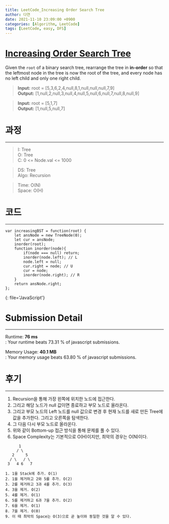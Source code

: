 ```yaml
---
title: LeetCode_Increasing Order Search Tree
author: 다연
date: 2021-11-10 23:09:00 +0900
categories: [Algorithm, LeetCode]
tags: [LeetCode, easy, DFS]
---
```

# [Increasing Order Search Tree](https://leetcode.com/problems/increasing-order-search-tree/)
Given the `root` of a binary search tree, rearrange the tree in **in-order** so that the leftmost node in the tree is now the root of the tree, and every node has no left child and only one right child.
> **Input:** root = [5,3,6,2,4,null,8,1,null,null,null,7,9]  
**Output:** [1,null,2,null,3,null,4,null,5,null,6,null,7,null,8,null,9]

> **Input:** root = [5,1,7]  
**Output:** [1,null,5,null,7]  
# 과정
---
> I: Tree  
O: Tree  
C: 0 <= Node.val <= 1000  

> DS: Tree  
Algo: Recursion  

> Time: O(N)  
Space: O(H)  

# 코드
---
``` console
var increasingBST = function(root) {
	let ansNode = new TreeNode(0);
    let cur = ansNode;
    inorder(root);
    function inorder(node){
        if(node === null) return;
        inorder(node.left); // L
        node.left = null; 
        cur.right = node; // U 
        cur = node;
        inorder(node.right); // R
    }
    return ansNode.right;
};
```
{: file='JavaScript'}
# Submission Detail
---
Runtime:  **76 ms**  
: Your runtime beats 73.31 % of javascript submissions.  
  
Memory Usage:  **40.1 MB**  
: Your memory usage beats 63.80 % of javascript submissions.  

# 후기
---
1. Recursion을 통해 가장 왼쪽에 위치한 노드에 접근한다.
2. 그리고 해당 노드가 null 값이면 종료하고 부모 노드로 올라온다.
3. 그리고 부모 노드의 Left 노드를 null 값으로 변경 후 현재 노드를  새로 만든 Tree에 값을 추가한다. 그리고 오른쪽을 탐색한다.
4. 그 다음 다시 부모 노드로 올라온다. 
5. 위와 같이 Bottom-up 접근 방식을 통해 문제를 풀 수 있다.
6. Space Complexity는 기본적으로 O(H)이지만, 최악의 경우는 O(N)이다.
```
      1
     / \
   2     5
  / \   / \
 3   4 6   7
```
	1. 1을 Stack에 추가. O(1)
	2. 1을 제거하고 2와 5를 추가. O(2)
	3. 2를 제거하고 3과 4를 추가. O(3)
	4. 3을 제거. O(2)
	5. 4를 제거. O(1)
	6. 5를 제거하고 6과 7을 추가. O(2)
	7. 6을 제거. O(1)
	8. 7을 제거. O(0)
	9. 이 때 최악의 Space는 O(3)으로 곧 높이와 동일한 것을 알 수 있다.
